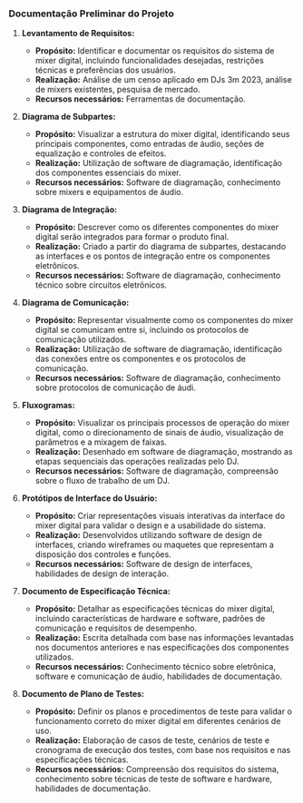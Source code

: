 ### Documentação Preliminar do Projeto

1. **Levantamento de Requisitos:**
   - **Propósito:** Identificar e documentar os requisitos do sistema de mixer digital, incluindo funcionalidades desejadas, restrições técnicas e preferências dos usuários.
   - **Realização:** Análise de um censo aplicado em DJs 3m 2023, análise de mixers existentes, pesquisa de mercado.
   - **Recursos necessários:** Ferramentas de documentação.

2. **Diagrama de Subpartes:**
   - **Propósito:** Visualizar a estrutura do mixer digital, identificando seus principais componentes, como entradas de áudio, seções de equalização e controles de efeitos.
   - **Realização:** Utilização de software de diagramação, identificação dos componentes essenciais do mixer.
   - **Recursos necessários:** Software de diagramação, conhecimento sobre mixers e equipamentos de áudio.

3. **Diagrama de Integração:**
   - **Propósito:** Descrever como os diferentes componentes do mixer digital serão integrados para formar o produto final.
   - **Realização:** Criado a partir do diagrama de subpartes, destacando as interfaces e os pontos de integração entre os componentes eletrônicos.
   - **Recursos necessários:** Software de diagramação, conhecimento técnico sobre circuitos eletrônicos.

4. **Diagrama de Comunicação:**
   - **Propósito:** Representar visualmente como os componentes do mixer digital se comunicam entre si, incluindo os protocolos de comunicação utilizados.
   - **Realização:** Utilização de software de diagramação, identificação das conexões entre os componentes e os protocolos de comunicação.
   - **Recursos necessários:** Software de diagramação, conhecimento sobre protocolos de comunicação de áudi.

5. **Fluxogramas:**
   - **Propósito:** Visualizar os principais processos de operação do mixer digital, como o direcionamento de sinais de áudio, visualização de parâmetros e a mixagem de faixas.
   - **Realização:** Desenhado em software de diagramação, mostrando as etapas sequenciais das operações realizadas pelo DJ.
   - **Recursos necessários:** Software de diagramação, compreensão sobre o fluxo de trabalho de um DJ.

6. **Protótipos de Interface do Usuário:**
   - **Propósito:** Criar representações visuais interativas da interface do mixer digital para validar o design e a usabilidade do sistema.
   - **Realização:** Desenvolvidos utilizando software de design de interfaces, criando wireframes ou maquetes que representam a disposição dos controles e funções.
   - **Recursos necessários:** Software de design de interfaces, habilidades de design de interação.

7. **Documento de Especificação Técnica:**
   - **Propósito:** Detalhar as especificações técnicas do mixer digital, incluindo características de hardware e software, padrões de comunicação e requisitos de desempenho.
   - **Realização:** Escrita detalhada com base nas informações levantadas nos documentos anteriores e nas especificações dos componentes utilizados.
   - **Recursos necessários:** Conhecimento técnico sobre eletrônica, software e comunicação de áudio, habilidades de documentação.

8. **Documento de Plano de Testes:**
   - **Propósito:** Definir os planos e procedimentos de teste para validar o funcionamento correto do mixer digital em diferentes cenários de uso.
   - **Realização:** Elaboração de casos de teste, cenários de teste e cronograma de execução dos testes, com base nos requisitos e nas especificações técnicas.
   - **Recursos necessários:** Compreensão dos requisitos do sistema, conhecimento sobre técnicas de teste de software e hardware, habilidades de documentação.
